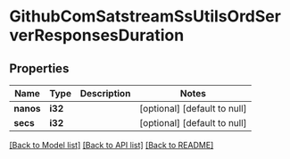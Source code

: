 # GithubComSatstreamSsUtilsOrdServerResponsesDuration

## Properties
Name | Type | Description | Notes
------------ | ------------- | ------------- | -------------
**nanos** | **i32** |  | [optional] [default to null]
**secs** | **i32** |  | [optional] [default to null]

[[Back to Model list]](../README.md#documentation-for-models) [[Back to API list]](../README.md#documentation-for-api-endpoints) [[Back to README]](../README.md)


